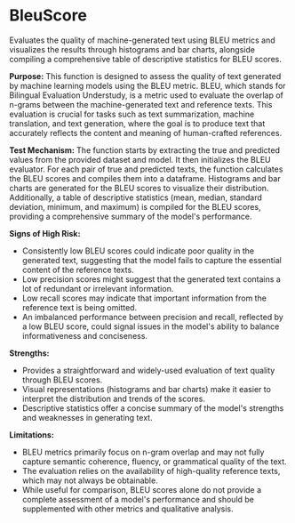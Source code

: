 # BleuScore

Evaluates the quality of machine-generated text using BLEU metrics and visualizes the results through histograms
and bar charts, alongside compiling a comprehensive table of descriptive statistics for BLEU scores.

**Purpose:**
This function is designed to assess the quality of text generated by machine learning models using the BLEU metric.
BLEU, which stands for Bilingual Evaluation Understudy, is a metric used to evaluate the overlap of n-grams between
the machine-generated text and reference texts. This evaluation is crucial for tasks such as text summarization,
machine translation, and text generation, where the goal is to produce text that accurately reflects the content
and meaning of human-crafted references.

**Test Mechanism:**
The function starts by extracting the true and predicted values from the provided dataset and model. It then initializes
the BLEU evaluator. For each pair of true and predicted texts, the function calculates the BLEU scores and compiles them
into a dataframe. Histograms and bar charts are generated for the BLEU scores to visualize their distribution. Additionally,
a table of descriptive statistics (mean, median, standard deviation, minimum, and maximum) is compiled for the BLEU scores,
providing a comprehensive summary of the model's performance.

**Signs of High Risk:**
- Consistently low BLEU scores could indicate poor quality in the generated text, suggesting that the model fails to capture
the essential content of the reference texts.
- Low precision scores might suggest that the generated text contains a lot of redundant or irrelevant information.
- Low recall scores may indicate that important information from the reference text is being omitted.
- An imbalanced performance between precision and recall, reflected by a low BLEU score, could signal issues in the model's
ability to balance informativeness and conciseness.

**Strengths:**
- Provides a straightforward and widely-used evaluation of text quality through BLEU scores.
- Visual representations (histograms and bar charts) make it easier to interpret the distribution and trends of the scores.
- Descriptive statistics offer a concise summary of the model's strengths and weaknesses in generating text.

**Limitations:**
- BLEU metrics primarily focus on n-gram overlap and may not fully capture semantic coherence, fluency, or grammatical quality
of the text.
- The evaluation relies on the availability of high-quality reference texts, which may not always be obtainable.
- While useful for comparison, BLEU scores alone do not provide a complete assessment of a model's performance and should be
supplemented with other metrics and qualitative analysis.